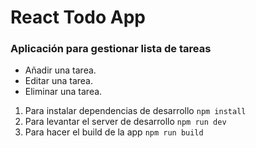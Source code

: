 # React Todo App

### Aplicación para gestionar lista de tareas
- Añadir una tarea.
- Editar una tarea.
- Eliminar una tarea.

1. Para instalar dependencias de desarrollo ```npm install```
2. Para levantar el server de desarrollo ```npm run dev```
3. Para hacer el build de la app ```npm run build``` 
